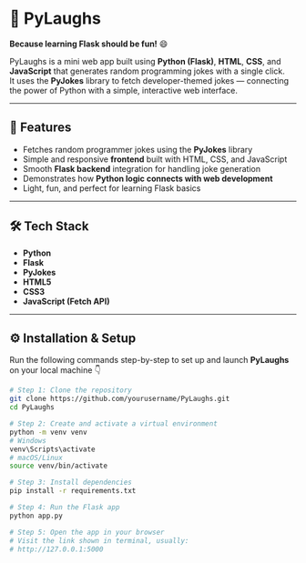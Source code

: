 # 🤖 PyLaughs

**Because learning Flask should be fun!** 😄  

PyLaughs is a mini web app built using **Python (Flask)**, **HTML**, **CSS**, and **JavaScript** that generates random programming jokes with a single click.  
It uses the **PyJokes** library to fetch developer-themed jokes — connecting the power of Python with a simple, interactive web interface.

---

## 🚀 Features

- Fetches random programmer jokes using the **PyJokes** library  
- Simple and responsive **frontend** built with HTML, CSS, and JavaScript  
- Smooth **Flask backend** integration for handling joke generation  
- Demonstrates how **Python logic connects with web development**  
- Light, fun, and perfect for learning Flask basics

---

## 🛠️ Tech Stack

- **Python**
- **Flask**
- **PyJokes**
- **HTML5**
- **CSS3**
- **JavaScript (Fetch API)**

---

## ⚙️ Installation & Setup

Run the following commands step-by-step to set up and launch **PyLaughs** on your local machine 👇

```bash
# Step 1: Clone the repository
git clone https://github.com/yourusername/PyLaughs.git
cd PyLaughs

# Step 2: Create and activate a virtual environment
python -m venv venv
# Windows
venv\Scripts\activate
# macOS/Linux
source venv/bin/activate

# Step 3: Install dependencies
pip install -r requirements.txt

# Step 4: Run the Flask app
python app.py

# Step 5: Open the app in your browser
# Visit the link shown in terminal, usually:
# http://127.0.0.1:5000
